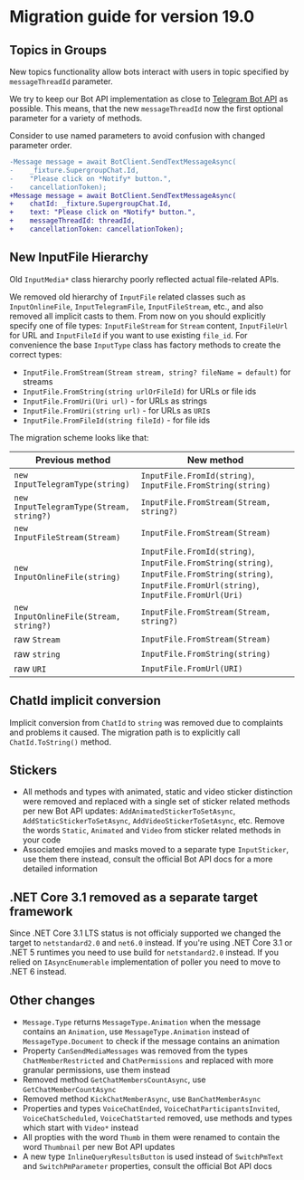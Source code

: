 # Migration guide for version 19.0

## Topics in Groups

New topics functionality allow bots interact with users in topic specified by `messageThreadId` parameter.

We try to keep our Bot API implementation as close to [Telegram Bot API](https://core.telegram.org/bots/api#forumtopicclosed) as possible. This means, that the new `messageThreadId` now the first optional parameter for a variety of methods.

Consider to use named parameters to avoid confusion with changed parameter order.

```diff
-Message message = await BotClient.SendTextMessageAsync(
-    _fixture.SupergroupChat.Id,
-    "Please click on *Notify* button.",
-    cancellationToken);
+Message message = await BotClient.SendTextMessageAsync(
+    chatId: _fixture.SupergroupChat.Id,
+    text: "Please click on *Notify* button.",
+    messageThreadId: threadId,
+    cancellationToken: cancellationToken);
```

## New InputFile Hierarchy

Old `InputMedia*` class hierarchy poorly reflected actual file-related APIs.

We removed old hierarchy of `InputFile` related classes such as `InputOnlineFile`, `InputTelegramFile`, `InputFileStream`, etc., and also removed all implicit casts to them. From now on you should explicitly specify one of file types: `InputFileStream` for `Stream` content, `InputFileUrl` for URL and `InputFileId` if you want to use existing `file_id`. For convenience the base `InputType` class has factory methods to create the correct types:

- `InputFile.FromStream(Stream stream, string? fileName = default)` for streams
- `InputFile.FromString(string urlOrFileId)` for URLs or file ids
- `InputFile.FromUri(Uri url)` - for URLs as strings
- `InputFile.FromUri(string url)` - for URLs as `URI`s
- `InputFile.FromFileId(string fileId)` - for file ids

The migration scheme looks like that:

| Previous method | New method |
| - | - |
| `new InputTelegramType(string)` | `InputFile.FromId(string)`, `InputFile.FromString(string)` |
| `new InputTelegramType(Stream, string?)` | `InputFile.FromStream(Stream, string?)` |
| `new InputFileStream(Stream)` | `InputFile.FromStream(Stream)` |
| `new InputOnlineFile(string)` | `InputFile.FromId(string)`, `InputFile.FromString(string)`, `InputFile.FromString(string)`, `InputFile.FromUrl(string)`, `InputFile.FromUrl(Uri)` |
| `new InputOnlineFile(Stream, string?)` | `InputFile.FromStream(Stream, string?)` |
| raw `Stream` | `InputFile.FromStream(Stream)` |
| raw `string` | `InputFile.FromString(string)` |
| raw `URI` | `InputFile.FromUrl(URI)` |

## ChatId implicit conversion

Implicit conversion from `ChatId` to `string` was removed due to complaints and problems it caused. The migration path is to explicitly call `ChatId.ToString()` method.

## Stickers

- All methods and types with animated, static and video sticker distinction were removed and replaced with a single set of sticker related methods per new Bot API updates: `AddAnimatedStickerToSetAsync`, `AddStaticStickerToSetAsync`, `AddVideoStickerToSetAsync`, etc. Remove the words `Static`, `Animated` and `Video` from sticker related methods in your code
- Associated emojies and masks moved to a separate type `InputSticker`, use them there instead, consult the official Bot API docs for a more detailed information

## .NET Core 3.1 removed as a separate target framework

Since .NET Core 3.1 LTS status is not officialy supported we changed the target to `netstandard2.0` and `net6.0` instead. If you're using .NET Core 3.1 or .NET 5 runtimes you need to use build for `netstandard2.0` instead. If you relied on `IAsyncEnumerable` implementation of poller you need to move to .NET 6 instead.

## Other changes

- `Message.Type` returns `MessageType.Animation` when the message contains an `Animation`, use `MessageType.Animation` instead of `MessageType.Document` to check if the message contains an animation
- Property `CanSendMediaMessages` was removed from the types `ChatMemberRestricted` and `ChatPermissions` and replaced with more granular permissions, use them instead
- Removed method `GetChatMembersCountAsync`, use `GetChatMemberCountAsync`
- Removed method `KickChatMemberAsync`, use `BanChatMemberAsync`
- Properties and types `VoiceChatEnded`, `VoiceChatParticipantsInvited`,
`VoiceChatScheduled`, `VoiceChatStarted` removed, use methods and types which start with `Video*` instead
- All propties with the word `Thumb` in them were renamed to contain the word `Thumbnail` per new Bot API updates
- A new type `InlineQueryResultsButton` is used instead of `SwitchPmText` and `SwitchPmParameter` properties, consult the official Bot API docs
